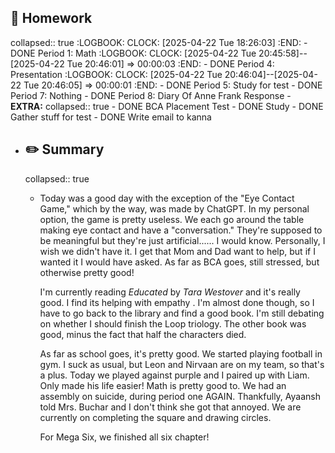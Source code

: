 ## 📝 Homework
collapsed:: true
:LOGBOOK:
CLOCK: [2025-04-22 Tue 18:26:03]
:END:
	- DONE Period 1: Math
	  :LOGBOOK:
	  CLOCK: [2025-04-22 Tue 20:45:58]--[2025-04-22 Tue 20:46:01] =>  00:00:03
	  :END:
	- DONE Period 4: Presentation
	  :LOGBOOK:
	  CLOCK: [2025-04-22 Tue 20:46:04]--[2025-04-22 Tue 20:46:05] =>  00:00:01
	  :END:
	- DONE Period 5: Study for test
	- DONE Period 7: Nothing
	- DONE Period 8: Diary Of Anne Frank Response
	- **EXTRA:**
	  collapsed:: true
		- DONE BCA Placement Test
			- DONE Study
			- DONE Gather stuff for test
		- DONE Write email to kanna
- ##  ✏️ Summary
  collapsed:: true
	- Today was a good day with the exception of the "Eye Contact Game," which by the way, was made by ChatGPT. In my personal option, the game is pretty useless. We each go around the table making eye contact and have a "conversation." They're supposed to be meaningful but they're just artificial...... I would know. Personally, I wish we didn't have it. I get that Mom and Dad want to help, but if I wanted it I would have asked. As far as BCA goes, still stressed, but otherwise pretty good! 
	  
	  I'm currently reading *Educated* by *Tara Westover* and it's really good. I find its helping with empathy <cough> <cough>. I'm almost done though, so I have to go back to the library and find a good book. I'm still debating on whether I should finish the Loop triology. The other book was good, minus the fact that half the characters died.
	  
	  As far as school goes, it's pretty good. We started playing football in gym. I suck as usual, but Leon and Nirvaan are on my team, so that's a plus. Today we played against purple and I paired up with Liam. Only made his life easier! Math is pretty good to. We had an assembly on suicide, during period one AGAIN. Thankfully, Ayaansh told Mrs. Buchar and I don't think she got that annoyed. We are currently on completing the square and drawing circles.
	  
	  For Mega Six, we finished all six chapter!